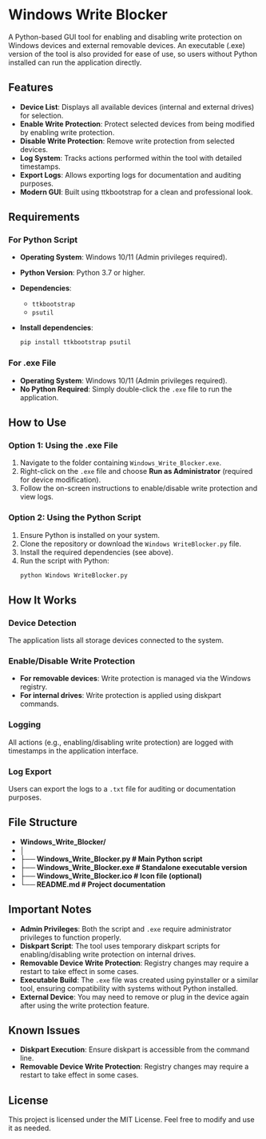 # Windows Write Blocker

A Python-based GUI tool for enabling and disabling write protection on Windows devices and external removable devices. An executable (.exe) version of the tool is also provided for ease of use, so users without Python installed can run the application directly.

## Features
- **Device List**: Displays all available devices (internal and external drives) for selection.
- **Enable Write Protection**: Protect selected devices from being modified by enabling write protection.
- **Disable Write Protection**: Remove write protection from selected devices.
- **Log System**: Tracks actions performed within the tool with detailed timestamps.
- **Export Logs**: Allows exporting logs for documentation and auditing purposes.
- **Modern GUI**: Built using ttkbootstrap for a clean and professional look.

## Requirements

### For Python Script
- **Operating System**: Windows 10/11 (Admin privileges required).
- **Python Version**: Python 3.7 or higher.
- **Dependencies**:
    - `ttkbootstrap`
    - `psutil`

- **Install dependencies**:
  ```bash
  pip install ttkbootstrap psutil
### For .exe File
- **Operating System**: Windows 10/11 (Admin privileges required).
- **No Python Required**: Simply double-click the `.exe` file to run the application.

## How to Use

### Option 1: Using the .exe File
1. Navigate to the folder containing `Windows_Write_Blocker.exe`.
2. Right-click on the `.exe` file and choose **Run as Administrator** (required for device modification).
3. Follow the on-screen instructions to enable/disable write protection and view logs.

### Option 2: Using the Python Script
1. Ensure Python is installed on your system.
2. Clone the repository or download the `Windows WriteBlocker.py` file.
3. Install the required dependencies (see above).
4. Run the script with Python:
   ```bash
   python Windows WriteBlocker.py
## How It Works

### Device Detection
The application lists all storage devices connected to the system.

### Enable/Disable Write Protection
- **For removable devices**: Write protection is managed via the Windows registry.
- **For internal drives**: Write protection is applied using diskpart commands.

### Logging
All actions (e.g., enabling/disabling write protection) are logged with timestamps in the application interface.

### Log Export
Users can export the logs to a `.txt` file for auditing or documentation purposes.



## File Structure
- **Windows_Write_Blocker/**
- **│**
- **├── Windows_Write_Blocker.py     # Main Python script**
- **├── Windows_Write_Blocker.exe    # Standalone executable version**
- **├── Windows_Write_Blocker.ico    # Icon file (optional)**
- **└── README.md                    # Project documentation**

## Important Notes
- **Admin Privileges**: Both the script and `.exe` require administrator privileges to function properly.
- **Diskpart Script**: The tool uses temporary diskpart scripts for enabling/disabling write protection on internal drives.
- **Removable Device Write Protection**: Registry changes may require a restart to take effect in some cases.
- **Executable Build**: The `.exe` file was created using pyinstaller or a similar tool, ensuring compatibility with systems without Python installed.
- **External Device**: You may need to remove or plug in the device again after using the write protection feature.

## Known Issues
- **Diskpart Execution**: Ensure diskpart is accessible from the command line.
- **Removable Device Write Protection**: Registry changes may require a restart to take effect in some cases.


## License
This project is licensed under the MIT License. Feel free to modify and use it as needed.
